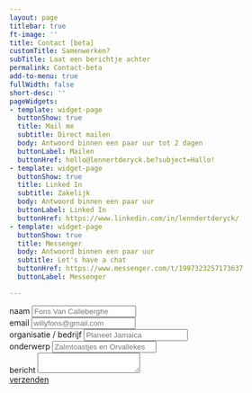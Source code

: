 ```yaml
---
layout: page
titlebar: true
ft-image: ''
title: Contact [beta]
customTitle: Samenwerken?
subTitle: Laat een berichtje achter
permalink: Contact-beta
add-to-menu: true
fullWidth: false
short-desc: ''
pageWidgets:
- template: widget-page
  buttonShow: true
  title: Mail me
  subtitle: Direct mailen
  body: Antwoord binnen een paar uur tot 2 dagen
  buttonLabel: Mailen
  buttonHref: hello@lennertderyck.be?subject=Hallo!
- template: widget-page
  buttonShow: true
  title: Linked In
  subtitle: Zakelijk
  body: Antwoord binnen een paar uur
  buttonLabel: Linked In
  buttonHref: https://www.linkedin.com/in/lenndertderyck/
- template: widget-page
  buttonShow: true
  title: Messenger
  body: Antwoord binnen een paar uur
  subtitle: Let's have a chat
  buttonHref: https://www.messenger.com/t/1997323257173637
  buttonLabel: Messenger

---
```


<div class="row">
  <div class="col-12">
    <form action="">
      <div class="form-group mb-4">
        <label for="contactFormName">naam</label>
        <input type="text" class="form-control" id="contactFormName" placeholder="Fons Van Calleberghe">
      </div>
      <div class="form-group mb-4">
        <label for="contactFormEmail">email</label>
        <input type="email" class="form-control" id="contactFormEmail" placeholder="willyfons@gmail.com">
      </div>
      <div class="form-group mb-4">
        <label for="contactFormCompany">organisatie / bedrijf</label>
        <input type="text" class="form-control" id="contactFormCompany" placeholder="Planeet Jamaica">
      </div>
      <div class="form-group mb-4">
        <label for="contactFormSubject">onderwerp</label>
        <input type="text" class="form-control" id="contactFormSubject" placeholder="Zalmtoastjes en Orvallekes">
      </div>
      <div class="form-group form-control-textarea">
          <label for="contactFormMessage">bericht</label>
          <textarea class="form-control" id="contactFormMessage" rows="2"></textarea>
      </div>
      <a class="btn" href="#">verzenden</a>
    </form>
  </div>
</div>